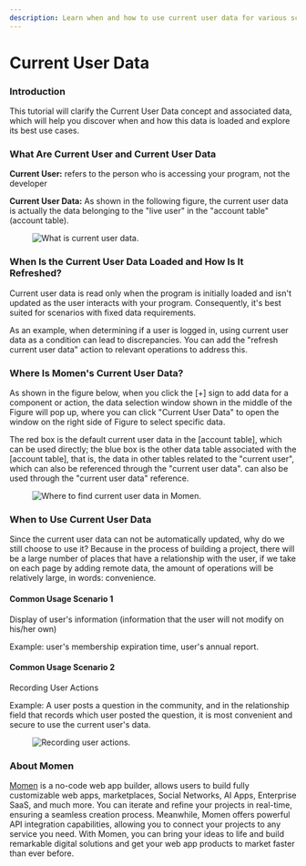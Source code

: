 ```yaml
---
description: Learn when and how to use current user data for various scenarios effectively.
---
```


# Current User Data

### Introduction

This tutorial will clarify the Current User Data concept and associated data, which will help you discover when and how this data is loaded and explore its best use cases.

### What Are Current User and Current User Data

**Current User:** refers to the person who is accessing your program, not the developer

**Current User Data:** As shown in the following figure, the current user data is actually the data belonging to the "live user" in the "account table" (account table).

<figure><img src="../../.gitbook/assets/1 (64).png" alt="What is current user data."><figcaption></figcaption></figure>

### When Is the Current User Data Loaded and How Is It Refreshed?

Current user data is read only when the program is initially loaded and isn't updated as the user interacts with your program. Consequently, it's best suited for scenarios with fixed data requirements.

As an example, when determining if a user is logged in, using current user data as a condition can lead to discrepancies. You can add the "refresh current user data" action to relevant operations to address this.

### Where Is Momen's Current User Data?

As shown in the figure below, when you click the \[+] sign to add data for a component or action, the data selection window shown in the middle of the Figure will pop up, where you can click "Current User Data" to open the window on the right side of Figure to select specific data.

The red box is the default current user data in the \[account table], which can be used directly; the blue box is the other data table associated with the \[account table], that is, the data in other tables related to the "current user", which can also be referenced through the "current user data". can also be used through the "current user data" reference.

<figure><img src="../../.gitbook/assets/2 (55).png" alt="Where to find current user data in Momen."><figcaption></figcaption></figure>

### When to Use Current User Data

Since the current user data can not be automatically updated, why do we still choose to use it? Because in the process of building a project, there will be a large number of places that have a relationship with the user, if we take on each page by adding remote data, the amount of operations will be relatively large, in words: convenience.

#### Common Usage Scenario 1

Display of user's information (information that the user will not modify on his/her own)

Example: user's membership expiration time, user's annual report.

#### Common Usage Scenario 2

Recording User Actions

Example: A user posts a question in the community, and in the relationship field that records which user posted the question, it is most convenient and secure to use the current user's data.

<figure><img src="../../.gitbook/assets/3 (52).png" alt="Recording user actions."><figcaption></figcaption></figure>



### About Momen

[Momen](https://momen.app/?channel=blog-about) is a no-code web app builder, allows users to build fully customizable web apps, marketplaces, Social Networks, AI Apps, Enterprise SaaS, and much more. You can iterate and refine your projects in real-time, ensuring a seamless creation process. Meanwhile, Momen offers powerful API integration capabilities, allowing you to connect your projects to any service you need. With Momen, you can bring your ideas to life and build remarkable digital solutions and get your web app products to market faster than ever before.
